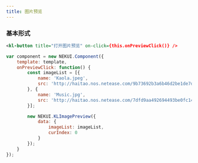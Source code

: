 ```yaml
---
title: 图片预览
---
```


<!-- demo_start -->
### 基本形式

<div class="m-example"></div>

```xml
<kl-button title="打开图片预览" on-click={this.onPreviewClick()} />
```

```javascript
var component = new NEKUI.Component({
    template: template,
    onPreviewClick: function() {
        const imageList = [{
            name: 'Kaola.jpeg',
            src: 'http://haitao.nos.netease.com/9b73692b3a6b46d2be1de7d3be893834.jpg'
        }, {
            name: 'Music.jpg',
            src: 'http://haitao.nos.netease.com/7dfd9aa492694493be0fc1458d558536.jpg'
        }];

        new NEKUI.KLImagePreview({
            data: {
                imageList: imageList,
                curIndex: 0
            }
        });
    }
});
```
<!-- demo_end -->
